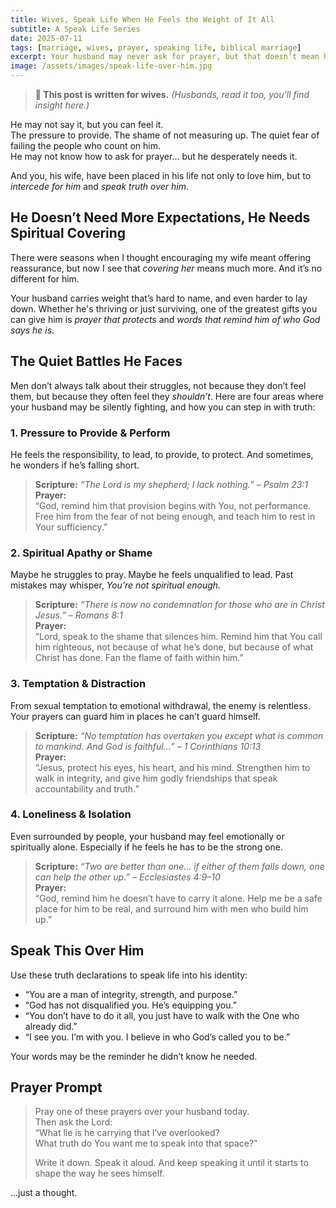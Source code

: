 ```yaml
---
title: Wives, Speak Life When He Feels the Weight of It All
subtitle: A Speak Life Series
date: 2025-07-11
tags: [marriage, wives, prayer, speaking life, biblical marriage]
excerpt: Your husband may never ask for prayer, but that doesn’t mean he doesn’t need it. Here’s how to intercede for him and speak truth into the battles he faces in silence.
image: /assets/images/speak-life-over-him.jpg
---
```


> **👤 This post is written for wives.** *(Husbands, read it too, you’ll find insight here.)*

He may not say it, but you can feel it.  
The pressure to provide. The shame of not measuring up. The quiet fear of failing the people who count on him.  
He may not know how to ask for prayer… but he desperately needs it.  

And you, his wife, have been placed in his life not only to love him, but to *intercede for him* and *speak truth over him*.


## He Doesn’t Need More Expectations, He Needs Spiritual Covering

There were seasons when I thought encouraging my wife meant offering reassurance, but now I see that *covering her* means much more. And it’s no different for him.

Your husband carries weight that’s hard to name, and even harder to lay down. Whether he's thriving or just surviving, one of the greatest gifts you can give him is *prayer that protects* and *words that remind him of who God says he is*.

## The Quiet Battles He Faces

Men don’t always talk about their struggles, not because they don’t feel them, but because they often feel they *shouldn’t*. Here are four areas where your husband may be silently fighting, and how you can step in with truth:

### 1. **Pressure to Provide & Perform**
He feels the responsibility, to lead, to provide, to protect. And sometimes, he wonders if he’s falling short.

> **Scripture:** *“The Lord is my shepherd; I lack nothing.” – Psalm 23:1*  
> **Prayer:**  
> “God, remind him that provision begins with You, not performance. Free him from the fear of not being enough, and teach him to rest in Your sufficiency.”

### 2. **Spiritual Apathy or Shame**
Maybe he struggles to pray. Maybe he feels unqualified to lead. Past mistakes may whisper, *You’re not spiritual enough.*

> **Scripture:** *“There is now no condemnation for those who are in Christ Jesus.” – Romans 8:1*  
> **Prayer:**  
> “Lord, speak to the shame that silences him. Remind him that You call him righteous, not because of what he’s done, but because of what Christ has done. Fan the flame of faith within him.”

### 3. **Temptation & Distraction**
From sexual temptation to emotional withdrawal, the enemy is relentless. Your prayers can guard him in places he can’t guard himself.

> **Scripture:** *“No temptation has overtaken you except what is common to mankind. And God is faithful...” – 1 Corinthians 10:13*  
> **Prayer:**  
> “Jesus, protect his eyes, his heart, and his mind. Strengthen him to walk in integrity, and give him godly friendships that speak accountability and truth.”

### 4. **Loneliness & Isolation**
Even surrounded by people, your husband may feel emotionally or spiritually alone. Especially if he feels he has to be the strong one.

> **Scripture:** *“Two are better than one… if either of them falls down, one can help the other up.” – Ecclesiastes 4:9–10*  
> **Prayer:**  
> “God, remind him he doesn’t have to carry it alone. Help me be a safe place for him to be real, and surround him with men who build him up.”

## Speak This Over Him

Use these truth declarations to speak life into his identity:

- “You are a man of integrity, strength, and purpose.”
- “God has not disqualified you. He’s equipping you.”
- “You don’t have to do it all, you just have to walk with the One who already did.”
- “I see you. I’m with you. I believe in who God’s called you to be.”

Your words may be the reminder he didn’t know he needed.

## Prayer Prompt

> Pray one of these prayers over your husband today.  
> Then ask the Lord:  
> “What lie is he carrying that I’ve overlooked?  
> What truth do You want me to speak into that space?”  
>  
> Write it down. Speak it aloud. And keep speaking it until it starts to shape the way he sees himself.

…just a thought.